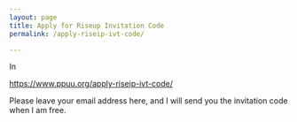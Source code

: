 ```yaml
---
layout: page
title: Apply for Riseup Invitation Code
permalink: /apply-riseip-ivt-code/

---
```


In

https://www.ppuu.org/apply-riseip-ivt-code/

Please leave your email address here, and I will send you the invitation code when I am free.
